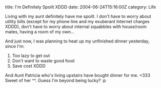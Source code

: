 title: I'm Definitely Spoilt XDDD
date: 2004-06-24T15:16:00Z
category: Life

Living with my aunt definitely have me spoilt. I don't have to worry about utility bills (except for my phone line and my exuberant Internet charges XDDD), don't have to worry about internal squabbles with house/room mates, having a room of my own…

And just now, I was planning to heat up my unfinished dinner yesterday, since I'm:

1. Too lazy to get out
2. Don't want to waste good food
3. Save cost XDDD

And Aunt Patricia who's living upstairs have bought dinner for me. <333 Sweet of her ^^. Guess I'm beyond being lucky? :p
